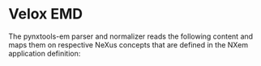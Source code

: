 # Velox EMD

The pynxtools-em parser and normalizer reads the following content and maps them on respective NeXus concepts that are defined in the NXem application definition:

<!--| Velox | NeXus/HDF5 |
| --------------- | --------------  |
| Reconstructed positions (x, y, z) | :heavy_check_mark: |
| Mass-to-charge-state-ratio values (m/q) | :heavy_check_mark: |-->

